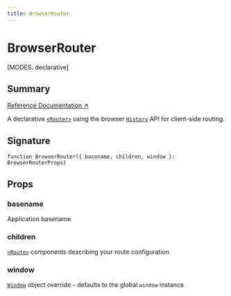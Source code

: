 ```yaml
---
title: BrowserRouter
---
```


# BrowserRouter

<!--
⚠️ ⚠️ IMPORTANT ⚠️ ⚠️ 

Thank you for helping improve our documentation!

This file is auto-generated from the JSDoc comments in the source
code, so please edit the JSDoc comments in the file below and this
file will be re-generated once those changes are merged.

https://github.com/remix-run/react-router/blob/main/packages/react-router/lib/dom/lib.tsx
-->

[MODES: declarative]

## Summary

[Reference Documentation ↗](https://api.reactrouter.com/v7/functions/react_router.BrowserRouter.html)

A declarative [`<Router>`](../declarative-routers/Router) using the browser [`History`](https://developer.mozilla.org/en-US/docs/Web/API/History)
API for client-side routing.

## Signature

```tsx
function BrowserRouter({ basename, children, window }: BrowserRouterProps)
```

## Props

### basename

Application basename

### children

[`<Route>`](../components/Route) components describing your route configuration

### window

[`Window`](https://developer.mozilla.org/en-US/docs/Web/API/Window) object override - defaults to the global `window` instance

